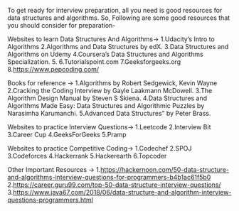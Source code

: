 To get ready for interview preparation, all you need is good resources for data structures and algorithms. So, Following are some good resources that you should consider for preparation-

Websites to learn Data Structures And Algorithms->
1.Udacity’s Intro to Algorithms 
2.Algorithms and Data Structures by edX.
3.Data Structures and Algorithms on Udemy
4.Coursera’s Data Structures and Algorithms Specialization.
5.
6.Tutorialspoint.com
7.Geeksforgeeks.org
8.https://www.pepcoding.com/


Books for reference ->
1.Algorithms by Robert Sedgewick, Kevin Wayne
2.Cracking the Coding Interview by Gayle Laakmann McDowell.
3.The Algorithm Design Manual by Steven S Skiena.
4.Data Structures and Algorithms Made Easy: Data Structures and Algorithmic Puzzles by Narasimha Karumanchi.
5.Advanced Data Structures” by Peter Brass.

Websites to practice Interview Questions->
1.Leetcode
2.Interview Bit
3.Career Cup
4.GeeksForGeeks
5.Pramp

Websites to practice Competitive Coding->
1.Codechef
2.SPOJ
3.Codeforces
4.Hackerrank
5.Hackerearth
6.Topcoder

Other Important Resources ->
1.https://hackernoon.com/50-data-structure-and-algorithms-interview-questions-for-programmers-b4b1ac61f5b0
2.https://career.guru99.com/top-50-data-structure-interview-questions/
3.https://www.java67.com/2018/06/data-structure-and-algorithm-interview-questions-programmers.html

